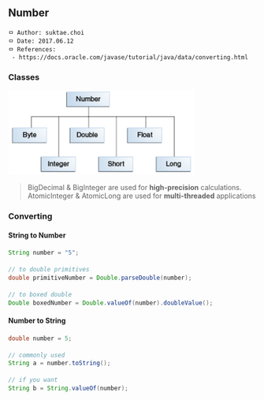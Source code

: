 ## Number

```
ㅁ Author: suktae.choi
ㅁ Date: 2017.06.12
ㅁ References:
 - https://docs.oracle.com/javase/tutorial/java/data/converting.html
```

### Classes

<img src="https://github.com/agongi/study/blob/master/java/number/images/objects-numberHierarchy.gif" width="75%">

> BigDecimal & BigInteger are used for **high-precision** calculations. AtomicInteger & AtomicLong are used for **multi-threaded** applications

### Converting
#### String to Number
```java
String number = "5";

// to double primitives
double primitiveNumber = Double.parseDouble(number);

// to boxed double
Double boxedNumber = Double.valueOf(number).doubleValue();

```

#### Number to String
```java
double number = 5;

// commonly used
String a = number.toString();

// if you want
String b = String.valueOf(number);
```
